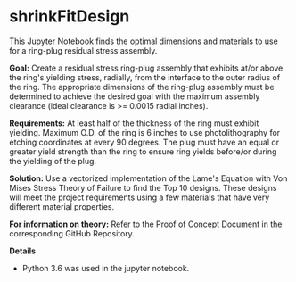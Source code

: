 # shrinkFitDesign
This Jupyter Notebook finds the optimal dimensions and materials to use for a ring-plug residual stress assembly.

**Goal:**
Create a residual stress ring-plug assembly that exhibits at/or above the ring's yielding stress, radially, from the interface to the outer radius of the ring. The appropriate dimensions of the ring-plug assembly must be determined to achieve the desired goal with the maximum assembly clearance (ideal clearance is >= 0.0015 radial inches).

**Requirements:**
At least half of the thickness of the ring must exhibit yielding.
Maximum O.D. of the ring is 6 inches to use photolithography for etching coordinates at every 90 degrees.
The plug must have an equal or greater yield strength than the ring to ensure ring yields before/or during the yielding of the plug.

**Solution:**
Use a vectorized implementation of the Lame's Equation with Von Mises Stress Theory of Failure to find the Top 10 designs. These designs will meet the project requirements using a few materials that have very different material properties.

**For information on theory:** Refer to the Proof of Concept Document in the corresponding GitHub Repository.

**Details**
* Python 3.6 was used in the jupyter notebook. 
